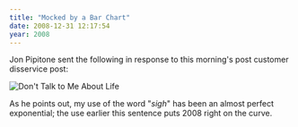 ```yaml
---
title: "Mocked by a Bar Chart"
date: 2008-12-31 12:17:54
year: 2008
---
```

Jon Pipitone sent the following in response to this morning's post customer disservice post:

<img src="{{'/files/2008/12/life.png' | relative_url}}" alt="Don't Talk to Me About Life" class="centered">

As he points out, my use of the word "*sigh*" has been an almost perfect exponential; the use earlier this sentence puts 2008 right on the curve.
